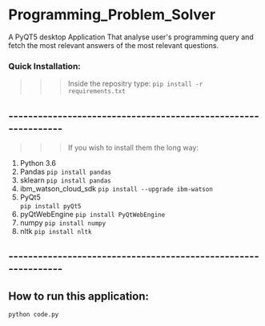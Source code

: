 # Programming_Problem_Solver
A PyQT5 desktop Application That analyse user's programming query and fetch the most relevant answers of the most relevant questions.

### Quick Installation:
>>> Inside the repositry type:
```pip install -r requirements.txt```
## --------------------------------------------------------------
>>> If you wish to install them the long way:
1) Python 3.6
2) Pandas
```pip install pandas```  
3) sklearn
```pip install pandas```  
3) ibm_watson_cloud_sdk
```pip install --upgrade ibm-watson```  
4) PyQt5 <br>
```pip install pyQt5```  
5) pyQtWebEngine
```pip install PyQtWebEngine```  
6) numpy
```pip install numpy```  
7) nltk
```pip install nltk```
## --------------------------------------------------------------

## How to run this application:
```python code.py```